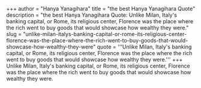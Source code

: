 +++
author = "Hanya Yanagihara"
title = "the best Hanya Yanagihara Quote"
description = "the best Hanya Yanagihara Quote: Unlike Milan, Italy's banking capital, or Rome, its religious center, Florence was the place where the rich went to buy goods that would showcase how wealthy they were."
slug = "unlike-milan-italys-banking-capital-or-rome-its-religious-center-florence-was-the-place-where-the-rich-went-to-buy-goods-that-would-showcase-how-wealthy-they-were"
quote = '''Unlike Milan, Italy's banking capital, or Rome, its religious center, Florence was the place where the rich went to buy goods that would showcase how wealthy they were.'''
+++
Unlike Milan, Italy's banking capital, or Rome, its religious center, Florence was the place where the rich went to buy goods that would showcase how wealthy they were.
